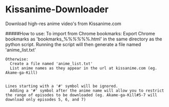 Kissanime-Downloader
==

Download high-res anime video's from Kissanime.com



#####How to use:
    To import from Chrome bookmarks:
      Export Chrome bookmarks as 'bookmarks_%%_%%_%%.html' in the same directory as the python script.
      Running the script will then generate a file named 'anime_list.txt'
    
    Otherwise:
      Create a file named 'anime_list.txt'
      List anime names as they appear in the url at kissanime.com (eg. Akame-ga-Kill)
    
    
    Lines starting with a '#' symbol will be ignored.
	  Adding a '#' symbol after the anime name will allow you to restrict the range of episodes to be downloaded (eg. Akame-ga-Kill#5-7 will download only episodes 5, 6, and 7)
